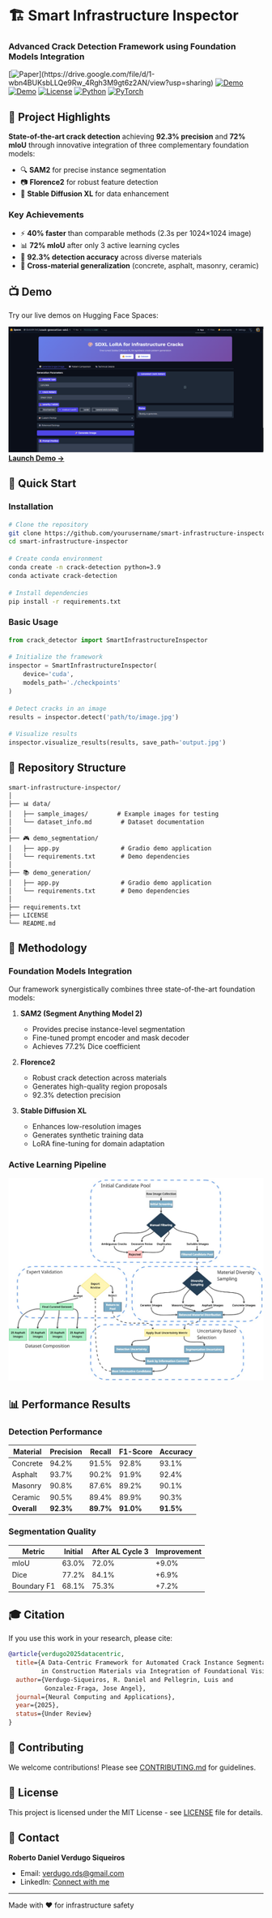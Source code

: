 # 🏗️ Smart Infrastructure Inspector
### Advanced Crack Detection Framework using Foundation Models Integration

[![Paper](https://img.shields.io/badge/📄-Paper_(Under_Review)-blue)](https://drive.google.com/file/d/1-wbn4BUKsbLLQe9Rw_4Rgh3M9gt6z2AN/view?usp=sharing)
[![Demo](https://img.shields.io/badge/🤗-Live_Demo_Segmentation-yellow)](link-to-huggingface)
[![Demo](https://img.shields.io/badge/🤗-Live_Demo_Generation-yellow)](https://huggingface.co/spaces/danie94-lml/crack-generation-sdxl)
[![License](https://img.shields.io/badge/License-MIT-green)](LICENSE)
[![Python](https://img.shields.io/badge/Python-3.9+-blue)](https://www.python.org/)
[![PyTorch](https://img.shields.io/badge/PyTorch-2.1+-red)](https://pytorch.org/)

## 🎯 Project Highlights

**State-of-the-art crack detection** achieving **92.3% precision** and **72% mIoU** through innovative integration of three complementary foundation models:

- 🔍 **SAM2** for precise instance segmentation
- 📷 **Florence2** for robust feature detection  
- 🎨 **Stable Diffusion XL** for data enhancement

### Key Achievements
- ⚡ **40% faster** than comparable methods (2.3s per 1024×1024 image)
- 📊 **72% mIoU** after only 3 active learning cycles
- 🎯 **92.3% detection accuracy** across diverse materials
- 🔄 **Cross-material generalization** (concrete, asphalt, masonry, ceramic)

## 📺 Demo

Try our live demos on Hugging Face Spaces: 

![Demo Preview_cracks](assets/Demo_sdxl_cracks.gif)
[**Launch Demo →**](https://huggingface.co/spaces/danie94-lml/crack-generation-sdxl)

## 🚀 Quick Start

### Installation

```bash
# Clone the repository
git clone https://github.com/yourusername/smart-infrastructure-inspector.git
cd smart-infrastructure-inspector

# Create conda environment
conda create -n crack-detection python=3.9
conda activate crack-detection

# Install dependencies
pip install -r requirements.txt
```

### Basic Usage

```python
from crack_detector import SmartInfrastructureInspector

# Initialize the framework
inspector = SmartInfrastructureInspector(
    device='cuda',
    models_path='./checkpoints'
)

# Detect cracks in an image
results = inspector.detect('path/to/image.jpg')

# Visualize results
inspector.visualize_results(results, save_path='output.jpg')
```

## 📁 Repository Structure

```
smart-infrastructure-inspector/
│
├── 📊 data/
│   ├── sample_images/        # Example images for testing
│   └── dataset_info.md        # Dataset documentation
│
├── 🎮 demo_segmentation/
│   ├── app.py                 # Gradio demo application
│   └── requirements.txt       # Demo dependencies
│
├── 📚 demo_generation/
│   ├── app.py                 # Gradio demo application
│   └── requirements.txt       # Demo dependencies
│
├── requirements.txt
├── LICENSE
└── README.md
```

## 🔬 Methodology

### Foundation Models Integration

Our framework synergistically combines three state-of-the-art foundation models:

1. **SAM2 (Segment Anything Model 2)**
   - Provides precise instance-level segmentation
   - Fine-tuned prompt encoder and mask decoder
   - Achieves 77.2% Dice coefficient

2. **Florence2**
   - Robust crack detection across materials
   - Generates high-quality region proposals
   - 92.3% detection precision

3. **Stable Diffusion XL**
   - Enhances low-resolution images
   - Generates synthetic training data
   - LoRA fine-tuning for domain adaptation

### Active Learning Pipeline

![Active Learning Pipeline](./assets/AL_workflow.jpg)

## 📊 Performance Results

### Detection Performance
| Material | Precision | Recall | F1-Score | Accuracy |
|----------|-----------|--------|----------|----------|
| Concrete | 94.2% | 91.5% | 92.8% | 93.1% |
| Asphalt | 93.7% | 90.2% | 91.9% | 92.4% |
| Masonry | 90.8% | 87.6% | 89.2% | 90.1% |
| Ceramic | 90.5% | 89.4% | 89.9% | 90.3% |
| **Overall** | **92.3%** | **89.7%** | **91.0%** | **91.5%** |

### Segmentation Quality
| Metric | Initial | After AL Cycle 3 | Improvement |
|--------|---------|------------------|-------------|
| mIoU | 63.0% | 72.0% | +9.0% |
| Dice | 77.2% | 84.1% | +6.9% |
| Boundary F1 | 68.1% | 75.3% | +7.2% |

## 🎓 Citation

If you use this work in your research, please cite:

```bibtex
@article{verdugo2025datacentric,
  title={A Data-Centric Framework for Automated Crack Instance Segmentation 
         in Construction Materials via Integration of Foundational Vision Models},
  author={Verdugo-Siqueiros, R. Daniel and Pellegrin, Luis and 
          Gonzalez-Fraga, Jose Angel},
  journal={Neural Computing and Applications},
  year={2025},
  status={Under Review}
}
```

## 🤝 Contributing

We welcome contributions! Please see [CONTRIBUTING.md](docs/CONTRIBUTING.md) for guidelines.

## 📄 License

This project is licensed under the MIT License - see [LICENSE](LICENSE) file for details.


## 📧 Contact

**Roberto Daniel Verdugo Siqueiros**
- Email: verdugo.rds@gmail.com
- LinkedIn: [Connect with me](https://www.linkedin.com/in/rdverdugo/)

---

  Made with ❤️ for infrastructure safety
